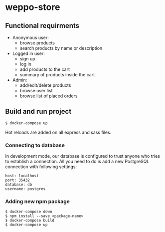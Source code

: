 # weppo-store

## Functional requirments

* Anonymous user:
  * browse products
  * search products by name or description
* Logged in user:
  * sign up
  * log in
  * add products to the cart
  * summary of products inside the cart
* Admin:
  * add/edit/delete products
  * browse user list
  * browse list of placed orders

## Build and run project

```
$ docker-compose up
```

Hot reloads are added on all express and sass files.

### Connecting to database

In development mode, our database is configured to trust anyone who tries to establish a connection. All you need to do is add a new PostgreSQL connection with following settings:

```
host: localhost
port: 35432
database: db
username: postgres
```

### Adding new npm package

```
$ docker-compose down
$ npm install --save <package-name>
$ docker-compose build
$ docker-compose up
```